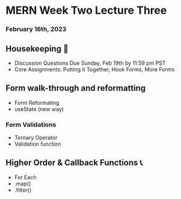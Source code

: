 # MERN Week Two Lecture Three
### February 16th, 2023

## Housekeeping 🧹
- Discussion Questions Due Sunday, Feb 19th by 11:59 pm PST
- Core Assignments: Putting it Together, Hook Forms, More Forms


## Form walk-through and reformatting
- Form Reformating
- useState (new way)

### Form Validations
- Ternary Operator
- Validation function


## Higher Order & Callback Functions 📞
- For Each
- .map()
- .filter()